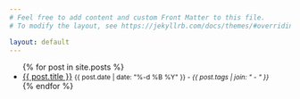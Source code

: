 ```yaml
---
# Feel free to add content and custom Front Matter to this file.
# To modify the layout, see https://jekyllrb.com/docs/themes/#overriding-theme-defaults

layout: default
---
```


<ul>
  {% for post in site.posts %}
    <li>
      <a href="{{ site.baseurl }}{{ post.url }}">{{ post.title }}</a> <small>{{ post.date | date: "%-d %B %Y" }} - <em>{{ post.tags | join: "</em> - <em>" }}</em></small>
    </li>
  {% endfor %}
</ul>

